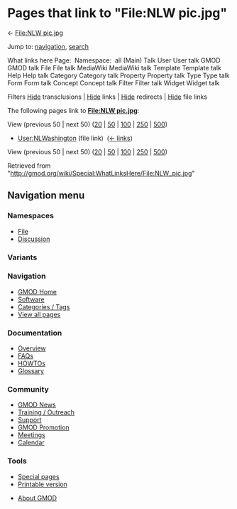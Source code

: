 <div id="mw-page-base" class="noprint">

</div>

<div id="mw-head-base" class="noprint">

</div>

<div id="content" class="mw-body" role="main">

<span id="top"></span>

<div id="mw-js-message" style="display:none;">

</div>



# <span dir="auto">Pages that link to "File:NLW pic.jpg"</span>

<div id="bodyContent">

<div id="contentSub">

← [File:NLW pic.jpg](/wiki/File:NLW_pic.jpg "File:NLW pic.jpg")

</div>

<div id="jump-to-nav" class="mw-jump">

Jump to: [navigation](#mw-navigation), [search](#p-search)

</div>

<div id="mw-content-text">

What links here Page:  Namespace:  all (Main) Talk User User talk GMOD
GMOD talk File File talk MediaWiki MediaWiki talk Template Template talk
Help Help talk Category Category talk Property Property talk Type Type
talk Form Form talk Concept Concept talk Filter Filter talk Widget
Widget talk

Filters
[Hide](/mediawiki/index.php?title=Special:WhatLinksHere/File:NLW_pic.jpg&hidetrans=1 "Special:WhatLinksHere/File:NLW pic.jpg")
transclusions \|
[Hide](/mediawiki/index.php?title=Special:WhatLinksHere/File:NLW_pic.jpg&hidelinks=1 "Special:WhatLinksHere/File:NLW pic.jpg")
links \|
[Hide](/mediawiki/index.php?title=Special:WhatLinksHere/File:NLW_pic.jpg&hideredirs=1 "Special:WhatLinksHere/File:NLW pic.jpg")
redirects \|
[Hide](/mediawiki/index.php?title=Special:WhatLinksHere/File:NLW_pic.jpg&hideimages=1 "Special:WhatLinksHere/File:NLW pic.jpg")
file links

The following pages link to **[File:NLW
pic.jpg](/wiki/File:NLW_pic.jpg "File:NLW pic.jpg")**:

View (previous 50 \| next 50)
([20](/mediawiki/index.php?title=Special:WhatLinksHere/File:NLW_pic.jpg&limit=20 "Special:WhatLinksHere/File:NLW pic.jpg")
\|
[50](/mediawiki/index.php?title=Special:WhatLinksHere/File:NLW_pic.jpg&limit=50 "Special:WhatLinksHere/File:NLW pic.jpg")
\|
[100](/mediawiki/index.php?title=Special:WhatLinksHere/File:NLW_pic.jpg&limit=100 "Special:WhatLinksHere/File:NLW pic.jpg")
\|
[250](/mediawiki/index.php?title=Special:WhatLinksHere/File:NLW_pic.jpg&limit=250 "Special:WhatLinksHere/File:NLW pic.jpg")
\|
[500](/mediawiki/index.php?title=Special:WhatLinksHere/File:NLW_pic.jpg&limit=500 "Special:WhatLinksHere/File:NLW pic.jpg"))

- [User:NLWashington](/wiki/User:NLWashington "User:NLWashington") (file
  link) ‎ <span class="mw-whatlinkshere-tools">([←
  links](/mediawiki/index.php?title=Special:WhatLinksHere&target=User%3ANLWashington "Special:WhatLinksHere"))</span>

View (previous 50 \| next 50)
([20](/mediawiki/index.php?title=Special:WhatLinksHere/File:NLW_pic.jpg&limit=20 "Special:WhatLinksHere/File:NLW pic.jpg")
\|
[50](/mediawiki/index.php?title=Special:WhatLinksHere/File:NLW_pic.jpg&limit=50 "Special:WhatLinksHere/File:NLW pic.jpg")
\|
[100](/mediawiki/index.php?title=Special:WhatLinksHere/File:NLW_pic.jpg&limit=100 "Special:WhatLinksHere/File:NLW pic.jpg")
\|
[250](/mediawiki/index.php?title=Special:WhatLinksHere/File:NLW_pic.jpg&limit=250 "Special:WhatLinksHere/File:NLW pic.jpg")
\|
[500](/mediawiki/index.php?title=Special:WhatLinksHere/File:NLW_pic.jpg&limit=500 "Special:WhatLinksHere/File:NLW pic.jpg"))

</div>

<div class="printfooter">

Retrieved from
"<http://gmod.org/wiki/Special:WhatLinksHere/File:NLW_pic.jpg>"

</div>

<div id="catlinks" class="catlinks catlinks-allhidden">

</div>

<div class="visualClear">

</div>

</div>

</div>

<div id="mw-navigation">

## Navigation menu

<div id="mw-head">



<div id="left-navigation">

<div id="p-namespaces" class="vectorTabs" role="navigation"
aria-labelledby="p-namespaces-label">

### Namespaces

- <span id="ca-nstab-image"><a href="/wiki/File:NLW_pic.jpg" accesskey="c"
  title="View the file page [c]">File</a></span>
- <span id="ca-talk"><a
  href="/mediawiki/index.php?title=File_talk:NLW_pic.jpg&amp;action=edit&amp;redlink=1"
  accesskey="t"
  title="Discussion about the content page [t]">Discussion</a></span>

</div>

<div id="p-variants" class="vectorMenu emptyPortlet" role="navigation"
aria-labelledby="p-variants-label">

### 

### Variants[](#)

<div class="menu">

</div>

</div>

</div>

<div id="right-navigation">





</div>



</div>

</div>

</div>

<div id="mw-panel">

<div id="p-logo" role="banner">

<a href="/wiki/Main_Page"
style="background-image: url(http://gmod.org/images/GMOD-cogs.png);"
title="Visit the main page"></a>

</div>

<div id="p-Navigation" class="portal" role="navigation"
aria-labelledby="p-Navigation-label">

### Navigation

<div class="body">

- <span id="n-GMOD-Home">[GMOD Home](/wiki/Main_Page)</span>
- <span id="n-Software">[Software](/wiki/GMOD_Components)</span>
- <span id="n-Categories-.2F-Tags">[Categories /
  Tags](/wiki/Categories)</span>
- <span id="n-View-all-pages">[View all
  pages](/wiki/Special:AllPages)</span>

</div>

</div>

<div id="p-Documentation" class="portal" role="navigation"
aria-labelledby="p-Documentation-label">

### Documentation

<div class="body">

- <span id="n-Overview">[Overview](/wiki/Overview)</span>
- <span id="n-FAQs">[FAQs](/wiki/Category:FAQ)</span>
- <span id="n-HOWTOs">[HOWTOs](/wiki/Category:HOWTO)</span>
- <span id="n-Glossary">[Glossary](/wiki/Glossary)</span>

</div>

</div>

<div id="p-Community" class="portal" role="navigation"
aria-labelledby="p-Community-label">

### Community

<div class="body">

- <span id="n-GMOD-News">[GMOD News](/wiki/GMOD_News)</span>
- <span id="n-Training-.2F-Outreach">[Training /
  Outreach](/wiki/Training_and_Outreach)</span>
- <span id="n-Support">[Support](/wiki/Support)</span>
- <span id="n-GMOD-Promotion">[GMOD
  Promotion](/wiki/GMOD_Promotion)</span>
- <span id="n-Meetings">[Meetings](/wiki/Meetings)</span>
- <span id="n-Calendar">[Calendar](/wiki/Calendar)</span>

</div>

</div>

<div id="p-tb" class="portal" role="navigation"
aria-labelledby="p-tb-label">

### Tools

<div class="body">

- <span id="t-specialpages"><a href="/wiki/Special:SpecialPages" accesskey="q"
  title="A list of all special pages [q]">Special pages</a></span>
- <span id="t-print"><a
  href="/mediawiki/index.php?title=Special:WhatLinksHere/File:NLW_pic.jpg&amp;printable=yes"
  rel="alternate" accesskey="p"
  title="Printable version of this page [p]">Printable version</a></span>

</div>

</div>

</div>

</div>

<div id="footer" role="contentinfo">

- <span id="footer-places-about">[About
  GMOD](/wiki/GMOD:About "GMOD:About")</span>

<!-- -->






</div>
